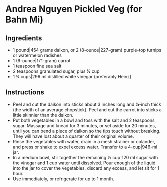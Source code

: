 # Andrea Nguyen Pickled Veg (for Bahn Mi)
## Ingredients
* 1 pound|454 grams daikon, or 2 (8-ounce|227-gram) purple-top turnips or watermelon radishes
* 1 (6-ounce|171-gram) carrot
* 1 teaspoon fine sea salt
* 2 teaspoons granulated sugar, plus ½ cup
* 1 ¼ cups|296 ml distilled white vinegar (preferably Heinz)
## Instructions
* Peel and cut the daikon into sticks about 3 inches long and ¼-inch thick (the width of an average chopstick). Peel and cut the carrot into sticks a little skinnier than the daikon.
* Put both vegetables in a bowl and toss with the salt and 2 teaspoons sugar. Massage and knead for 3 minutes, or set aside for 20 minutes, until you can bend a piece of daikon so the tips touch without breaking. They will have lost about a quarter of their original volume.
* Rinse the vegetables with water, drain in a mesh strainer or colander, and press or shake to expel excess water. Transfer to a 4-cup|946-ml jar.
* In a medium bowl, stir together the remaining ½ cup|120 ml sugar with the vinegar and 1 cup water until dissolved. Pour enough of the liquid into the jar to cover the vegetables, discard any excess, and let sit for 1 hour.
* Use immediately, or refrigerate for up to 1 month.
